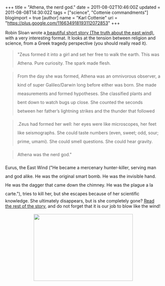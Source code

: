 +++
title = "Athena, the nerd god."
date = 2011-08-02T10:46:00Z
updated = 2011-08-08T14:30:02Z
tags = ["science", "Cottenie commandments"]
blogimport = true 
[author]
	name = "Karl Cottenie"
	uri = "https://plus.google.com/116634918193112072853"
+++

Robin Sloan wrote a<a href="http://stories.robinsloan.com/east-wind/"> beautiful short story (The truth about the east wind)</a>, with a very interesting format. It looks at the tension between religion and science, from a Greek tragedy perspective (you should really read it).<br /><blockquote>"<span class="Apple-style-span" style="background-color: white; line-height: 28px;"><span class="Apple-style-span" style="font-family: inherit;">Zeus formed it into a girl and set her free to walk the earth. This was Athena. Pure curiosity. The spark made flesh.&nbsp;</span></span></blockquote><blockquote><span class="Apple-style-span" style="background-color: white; line-height: 28px;">From the day she was formed, Athena was an omnivorous observer, a kind of super Galileo/Darwin long before either was born. She made measurements and formed hypotheses. She classified plants and bent down to watch bugs up close. She counted the seconds between her father’s lightning strikes and the thunder that followed</span></blockquote><blockquote><span class="Apple-style-span" style="background-color: white; line-height: 28px;">.</span><span class="Apple-style-span" style="background-color: white; line-height: 28px;">Zeus had formed her well: her eyes were like microscopes, her feet like seismographs. She could taste numbers (even, sweet; odd, sour; prime, umami). She could smell questions. She could hear gravity.</span></blockquote><blockquote><span class="Apple-style-span" style="background-color: white; line-height: 28px;">Athena was the nerd god."</span></blockquote>Eurus, the East Wind ("<span class="Apple-style-span" style="background-color: white; line-height: 28px;"><span class="Apple-style-span" style="font-family: inherit;">He became a mercenary hunter-killer, serving man and god alike. He was the original smart bomb. He was the invisible hand. He was the dagger that came down the chimney. He was the plague a la carte.")</span></span>, tries to kill her, but she escapes because of her scientific knowledge. She ultimately disappears, but is she completely gone? <a href="http://stories.robinsloan.com/east-wind/">Read the rest of the story</a>, and do not forget that it is our job to blow like the wind!<br /><br /><div class="separator" style="clear: both; text-align: center;"><a href="http://stories.robinsloan.com/east-wind/not-pictured-990.jpg" imageanchor="1" style="margin-left: 1em; margin-right: 1em;"><img border="0" height="215" src="http://stories.robinsloan.com/east-wind/not-pictured-990.jpg" width="320" /></a></div><br />
